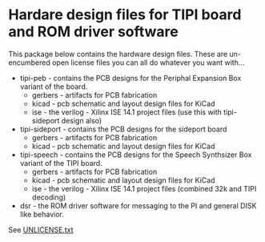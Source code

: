 # Hardare design files for TIPI board and ROM driver software

This package below contains the hardware design files. These are un-encumbered open license files you can all do whatever you want with...

* tipi-peb - contains the PCB designs for the Periphal Expansion Box variant of the board. 
  * gerbers - artifacts for PCB fabrication
  * kicad - pcb schematic and layout design files for KiCad
  * ise - the verilog - Xilinx ISE 14.1 project files (use this with tipi-sideport design also)
* tipi-sideport - contains the PCB designs for the sideport board
  * gerbers - artifacts for PCB fabrication
  * kicad - pcb schematic and layout design files for KiCad
* tipi-speech - contains the PCB designs for the Speech Synthsizer Box variant of the TIPI board. 
  * gerbers - artifacts for PCB fabrication
  * kicad - pcb schematic and layout design files for KiCad
  * ise - the verilog - Xilinx ISE 14.1 project files (combined 32k and TIPI decoding)
* dsr - the ROM driver software for messaging to the PI and general DISK like behavior.

See [UNLICENSE.txt](UNLICENSE.txt)
